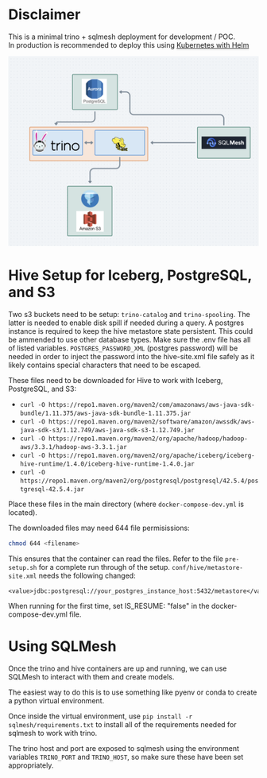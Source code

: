 # Disclaimer

This is a minimal trino + sqlmesh deployment for development / POC.  
In production is recommended to deploy this using [Kubernetes with Helm](https://trino.io/docs/current/installation/kubernetes.html)

![Diagram](diagram.png)


# Hive Setup for Iceberg, PostgreSQL, and S3

Two s3 buckets need to be setup: `trino-catalog` and `trino-spooling`. The latter is needed to enable disk spill if needed during a query.
A postgres instance is required to keep the hive metastore state persistent. This could be ammended to use other database types.
Make sure the .env file has all of listed variables. `POSTGRES_PASSWORD_XML` (postgres password) will be needed in order to inject the password into the hive-site.xml file safely as it likely contains special characters that need to be escaped.

These files need to be downloaded for Hive to work with Iceberg, PostgreSQL, and S3:

- `curl -O https://repo1.maven.org/maven2/com/amazonaws/aws-java-sdk-bundle/1.11.375/aws-java-sdk-bundle-1.11.375.jar`
- `curl -O https://repo1.maven.org/maven2/software/amazon/awssdk/aws-java-sdk-s3/1.12.749/aws-java-sdk-s3-1.12.749.jar`
- `curl -O https://repo1.maven.org/maven2/org/apache/hadoop/hadoop-aws/3.3.1/hadoop-aws-3.3.1.jar`
- `curl -O https://repo1.maven.org/maven2/org/apache/iceberg/iceberg-hive-runtime/1.4.0/iceberg-hive-runtime-1.4.0.jar`
- `curl -O https://repo1.maven.org/maven2/org/postgresql/postgresql/42.5.4/postgresql-42.5.4.jar`

Place these files in the main directory (where `docker-compose-dev.yml` is located).

The downloaded files may need 644 file permisissions:
```bash
chmod 644 <filename>
```
This ensures that the container can read the files.
Refer to the file `pre-setup.sh` for a complete run through of the setup.
`conf/hive/metastore-site.xml` needs the following changed:
```
<value>jdbc:postgresql://your_postgres_instance_host:5432/metastore</value>
```

When running for the first time, set IS_RESUME: "false" in the docker-compose-dev.yml file.

# Using SQLMesh

Once the trino and hive containers are up and running, we can use SQLMesh to interact with them and create models.  

The easiest way to do this is to use something like pyenv or conda to create a python virtual environment.  

Once inside the virtual environment, use `pip install -r sqlmesh/requirements.txt` to install all of the requirements needed for sqlmesh to work with trino.

The trino host and port are exposed to sqlmesh using the environment variables `TRINO_PORT` and `TRINO_HOST`, so make sure these have been set appropriately. 